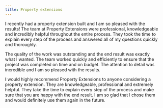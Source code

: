 ```yaml
---
title: Property extensions
---
```


I recently had a property extension built and I am so pleased with the results! The team at Property Extensions were professional, knowledgeable and incredibly helpful throughout the entire process. They took the time to explain every step of the process and answered all of my questions quickly and thoroughly.

The quality of the work was outstanding and the end result was exactly what I wanted. The team worked quickly and efficiently to ensure that the project was completed on time and on budget. The attention to detail was incredible and I am so pleased with the results.

I would highly recommend Property Extensions to anyone considering a property extension. They are knowledgeable, professional and extremely helpful. They take the time to explain every step of the process and make sure that you are happy with the end result. I am so glad that I chose them and would definitely use them again in the future.
